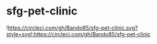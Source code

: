 # sfg-pet-clinic

!https://circleci.com/gh/Bando85/sfg-pet-clinic.svg?style=svg!:https://circleci.com/gh/Bando85/sfg-pet-clinic